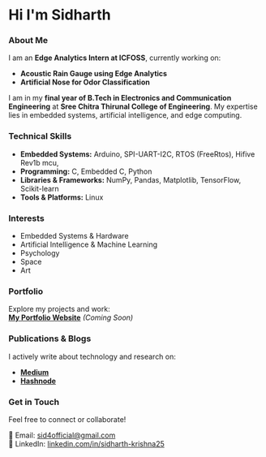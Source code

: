 # Hi I'm Sidharth

### About Me  
I am an **Edge Analytics Intern at ICFOSS**, currently working on:  
- **Acoustic Rain Gauge using Edge Analytics**  
- **Artificial Nose for Odor Classification**  

I am in my **final year of B.Tech in Electronics and Communication Engineering** at **Sree Chitra Thirunal College of Engineering**. My expertise lies in embedded systems, artificial intelligence, and edge computing.  

### Technical Skills  
- **Embedded Systems:** Arduino, SPI-UART-I2C, RTOS (FreeRtos), Hifive Rev1b mcu,
- **Programming:** C, Embedded C, Python
- **Libraries & Frameworks:** NumPy, Pandas, Matplotlib, TensorFlow, Scikit-learn  
- **Tools & Platforms:** Linux
  
### Interests  
- Embedded Systems & Hardware  
- Artificial Intelligence & Machine Learning  
- Psychology 
- Space   
- Art
  
### Portfolio  
Explore my projects and work:  
[**My Portfolio Website**](#) _(Coming Soon)_  

### Publications & Blogs  
I actively write about technology and research on:  
- **[Medium](https://medium.com/)**  
- **[Hashnode](https://hashnode.com/)**  

### Get in Touch  
Feel free to connect or collaborate!  

📧 Email: [sid4official@gmail.com](mailto:sid4official@gmail.com)  
🔗 LinkedIn: [linkedin.com/in/sidharth-krishna25](https://www.linkedin.com/in/sidharth-krishna25/)
